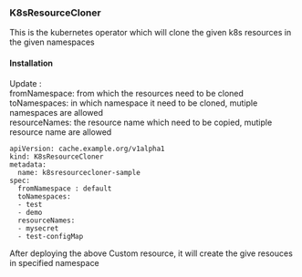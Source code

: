 ### K8sResourceCloner

This is the kubernetes operator which will clone the given k8s resources in the given namespaces


#### Installation
Update :  
fromNamespace: from which the resources need to be cloned  
toNamespaces: in which namespace it need to be cloned, mutiple namespaces are allowed  
resourceNames: the resource name which need to be copied, mutiple resource name are allowed    
 
```
apiVersion: cache.example.org/v1alpha1
kind: K8sResourceCloner
metadata:
  name: k8sresourcecloner-sample
spec:
  fromNamespace : default
  toNamespaces: 
  - test
  - demo
  resourceNames:  
  - mysecret
  - test-configMap
   ```

After deploying the above Custom resource, it will create the give resouces in specified namespace